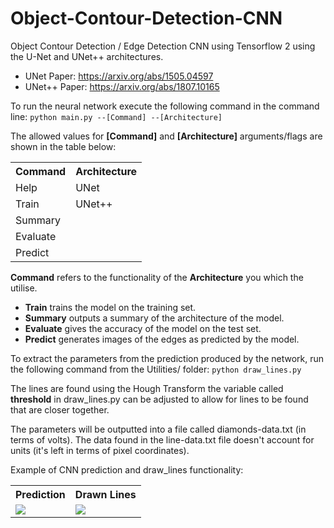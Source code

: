 # Object-Contour-Detection-CNN
Object Contour Detection / Edge Detection CNN using Tensorflow 2 using the U-Net and UNet++ architectures.

* UNet Paper: https://arxiv.org/abs/1505.04597
* UNet++ Paper: https://arxiv.org/abs/1807.10165  

To run the neural network execute the following command in the command line:
```python main.py --[Command] --[Architecture]```

The allowed values for **[Command]** and **[Architecture]** arguments/flags are shown in the table below:

<table>
    <tr>
      <th>Command</th>
      <th>Architecture</th>
    </tr>
    <tr>
      <td>Help</td>
      <td>UNet</td>
    </tr>
    <tr>
      <td>Train</td>
      <td>UNet++</td>
    </tr>
     <tr>
      <td>Summary</td>
    </tr>
     <tr>
      <td>Evaluate</td>    
      </tr>
     <tr>
      <td>Predict</td>
    </tr>
</table>

**Command** refers to the functionality of the **Architecture** you which the utilise.

* **Train** trains the model on the training set.
* **Summary** outputs a summary of the architecture of the model.
* **Evaluate** gives the accuracy of the model on the test set.
* **Predict** generates images of the edges as predicted by the model.

To extract the parameters from the prediction produced by the network, run the following command from the Utilities/ folder:
```python draw_lines.py```

The lines are found using the Hough Transform the variable called **threshold** in draw_lines.py 
can be adjusted to allow for lines to be found that are closer together. 

The parameters will be outputted into a file called diamonds-data.txt (in terms of volts).
The data found in the line-data.txt file doesn't account for units (it's left in terms of pixel coordinates).

Example of CNN prediction and draw_lines functionality:

<table>
    <tr>
      <th>Prediction</th>
      <th>Drawn Lines</th>
    </tr>
    <tr>
      <td><img src="draw_lines_example.png"></td>
      <td><img src="draw_lines_example_2.jpg"></td>
    </tr>
</table>
